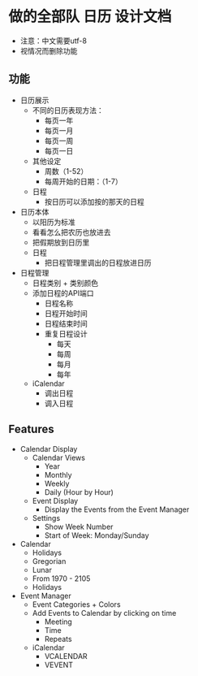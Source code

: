 # 做的全部队 日历 设计文档

- 注意：中文需要utf-8
- 视情况而删除功能

## 功能
- 日历展示
    - 不同的日历表现方法：
        - 每页一年
        - 每页一月
        - 每页一周
        - 每页一日
    - 其他设定
        - 周数（1-52）
        - 每周开始的日期：（1-7）
    - 日程
        - 按日历可以添加按的那天的日程
- 日历本体
    - 以阳历为标准
    - 看看怎么把农历也放进去
    - 把假期放到日历里
    - 日程
        - 把日程管理里调出的日程放进日历
- 日程管理
    - 日程类别 + 类别颜色
    - 添加日程的API端口
        - 日程名称
        - 日程开始时间
        - 日程结束时间
        - 重复日程设计
            - 每天
            - 每周
            - 每月
            - 每年
    - iCalendar
        - 调出日程
        - 调入日程

## Features
- Calendar Display
    - Calendar Views
        - Year
        - Monthly
        - Weekly
        - Daily (Hour by Hour)
    - Event Display
        - Display the Events from the Event Manager
    - Settings
        - Show Week Number
        - Start of Week: Monday/Sunday
- Calendar
    - Holidays
    - Gregorian
    - Lunar
    - From 1970 - 2105
    - Holidays
- Event Manager
    - Event Categories + Colors
    - Add Events to Calendar by clicking on time
        - Meeting
        - Time
        - Repeats
    - iCalendar
        - VCALENDAR
        - VEVENT
